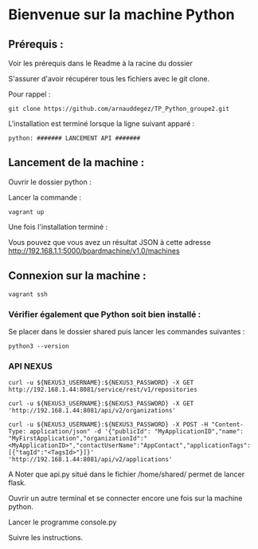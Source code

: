 # Bienvenue sur la machine Python

## Prérequis : 

Voir les prérequis dans le Readme à la racine du dossier

S'assurer d'avoir récupérer tous les fichiers avec le git clone. 

Pour rappel : 

```console
git clone https://github.com/arnauddegez/TP_Python_groupe2.git
```

L'installation est terminé lorsque la ligne suivant apparé : 
```console
python: ####### LANCEMENT API #######
```

## Lancement de la machine :

Ouvrir le dossier python :

Lancer la commande : 
```console
vagrant up
```

Une fois l'installation terminé : 

Vous pouvez que vous avez un résultat JSON à cette adresse http://192.168.1.1:5000/boardmachine/v1.0/machines

## Connexion sur la machine :

```console
vagrant ssh
```

### Vérifier également que Python soit bien installé : 

Se placer dans le dossier shared puis lancer les commandes suivantes :

```console
python3 --version
```

### API NEXUS

```
curl -u ${NEXUS3_USERNAME}:${NEXUS3_PASSWORD} -X GET http://192.168.1.44:8081/service/rest/v1/repositories

curl -u ${NEXUS3_USERNAME}:${NEXUS3_PASSWORD} -X GET 'http://192.168.1.44:8081/api/v2/organizations'

curl -u ${NEXUS3_USERNAME}:${NEXUS3_PASSWORD} -X POST -H "Content-Type: application/json" -d '{"publicId": "MyApplicationID","name": "MyFirstApplication","organizationId":"<MyApplicationID>","contactUserName":"AppContact","applicationTags": [{"tagId":"<TagsId>"}]}' 'http://192.168.1.44:8081/api/v2/applications'
```

A Noter que api.py situé dans le fichier /home/shared/ permet de lancer flask.

Ouvrir un autre terminal et se connecter encore une fois sur la machine python. 

Lancer le programme console.py

Suivre les instructions.




